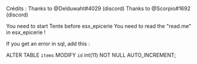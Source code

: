 Crédits :
Thanks to @Delduwaht#4029 (discord)
Thanks to @Scorpio#1692 (discord)

You need to start Tente before esx_epicerie
You need to read the "read.me" in esx_epicerie !


If you get an error in sql, add this :

ALTER TABLE `items`
MODIFY `id` int(11) NOT NULL AUTO_INCREMENT;
